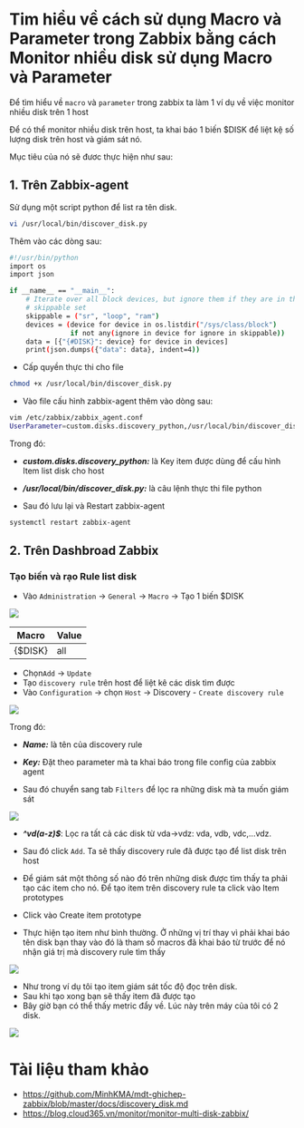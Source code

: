 # Tim hiều về cách sử dụng Macro và Parameter trong Zabbix bằng cách Monitor nhiều disk sử dụng Macro và Parameter

Để tìm hiểu về `macro` và `parameter` trong zabbix ta làm 1 ví dụ về việc monitor nhiều disk trên 1 host

Để có thể monitor nhiều disk trên host, ta khai báo 1 biến $DISK để liệt kệ số lượng disk trên host và giám sát nó.

Mục tiêu của nó sẽ đươc thực hiện như sau:
## 1. Trên Zabbix-agent
Sử dụng một script python để list ra tên disk. 
```sh
vi /usr/local/bin/discover_disk.py
```
Thêm vào các dòng sau: 
```sh
#!/usr/bin/python
import os
import json

if __name__ == "__main__":
    # Iterate over all block devices, but ignore them if they are in the
    # skippable set
    skippable = ("sr", "loop", "ram")
    devices = (device for device in os.listdir("/sys/class/block")
               if not any(ignore in device for ignore in skippable))
    data = [{"{#DISK}": device} for device in devices]
    print(json.dumps({"data": data}, indent=4))
   ```
- Cấp quyền thực thi cho file
```sh
chmod +x /usr/local/bin/discover_disk.py
```
- Vào file cấu hình zabbix-agent thêm vào dòng sau:
```sh
vim /etc/zabbix/zabbix_agent.conf
UserParameter=custom.disks.discovery_python,/usr/local/bin/discover_disk.py
```
Trong đó: 
  - ***custom.disks.discovery_python:*** là Key item được dùng để cấu hình Item list disk cho host
  - ***/usr/local/bin/discover_disk.py:*** là câu lệnh thực thi file python

- Sau đó lưu lại và Restart zabbix-agent
```sh
systemctl restart zabbix-agent
```  
## 2. Trên Dashbroad Zabbix
### Tạo biến và rạo Rule list disk

- Vào `Administration` -> `General` -> `Macro` -> Tạo 1 biến $DISK
<img src=https://i.imgur.com/6EA15or.png>

|Macro|Value|
|-----|-----
|{$DISK}|all|

- Chọn`Add` -> `Update`
- Tạo `discovery rule` trên host để liệt kê các disk tìm được 
- Vào `Configuration` -> chọn `Host` -> Discovery - `Create discovery rule`

<img src=https://i.imgur.com/k6rdg52.png>

Trong đó: 
- ***Name:*** là tên của discovery rule
- ***Key:*** Đặt theo parameter mà ta khai báo trong file config của zabbix agent

- Sau đó chuyển sang tab `Filters` để lọc ra những disk mà ta muốn giám sát

<img src=https://i.imgur.com/X41qzvU.png>

- ***^vd(a-z)$***: Lọc ra tất cả các disk từ vda->vdz: vda, vdb, vdc,...vdz.
- Sau đó click `Add`. Ta sẽ thấy discovery rule đã được tạo để list disk trên host

- Để giám sát một thông số nào đó trên những disk được tìm thấy ta phải tạo các item cho nó. Để tạo item trên discovery rule ta click vào Item prototypes
- Click vào Create item prototype
- Thực hiện tạo item như bình thường. Ở những vị trí thay vì phải khai báo tên disk bạn thay vào đó là tham số macros đã khai báo từ trước để nó nhận giá trị mà discovery rule tìm thấy

<img src=https://i.imgur.com/rUdrd85.png>

- Như trong ví dụ tôi tạo item giám sát tốc độ đọc trên disk.
- Sau khi tạo xong bạn sẽ thấy item đã được tạo
- Bây giờ bạn có thể thấy metric đẩy về. Lúc này trên máy của tôi có 2 disk.
<img src=https://i.imgur.com/aAi5zhb.png>

   # Tài liệu tham khảo
   - https://github.com/MinhKMA/mdt-ghichep-zabbix/blob/master/docs/discovery_disk.md
   - https://blog.cloud365.vn/monitor/monitor-multi-disk-zabbix/
